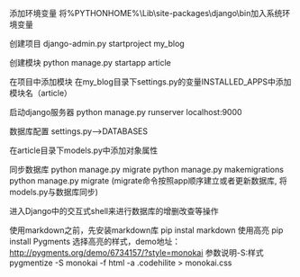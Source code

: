 添加环境变量
	将%PYTHONHOME%\Lib\site-packages\django\bin加入系统环境变量
	
创建项目
	django-admin.py startproject my_blog
	
创建模块
	python manage.py startapp article
	
在项目中添加模块
	在my_blog目录下settings.py的变量INSTALLED_APPS中添加模块名（article）
	
启动django服务器
	python manage.py runserver localhost:9000
	
数据库配置
	settings.py-->DATABASES

在article目录下models.py中添加对象属性

同步数据库
	python manage.py migrate
	python manage.py makemigrations
	python manage.py migrate
	(migrate命令按照app顺序建立或者更新数据库, 将models.py与数据库同步)

进入Django中的交互式shell来进行数据库的增删改查等操作

使用markdown之前，先安装markdown库
	pip instal markdown
使用高亮
	pip install Pygments
	选择高亮的样式，demo地址：http://pygments.org/demo/6734157/?style=monokai
	参数说明-S:样式
		pygmentize -S monokai -f html -a .codehilite > monokai.css
